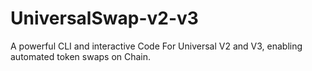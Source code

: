 # UniversalSwap-v2-v3
A powerful CLI and interactive Code For Universal V2 and V3, enabling automated token swaps on Chain.
